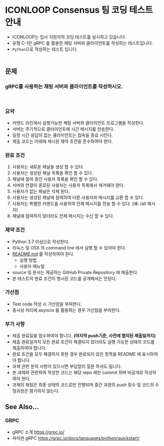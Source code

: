 # ICONLOOP Consensus 팀 코딩 테스트 안내

- ICONLOOP는 입사 지원자의 코딩 테스트를 실시하고 있습니다. 
- 유형 C-1은 gRPC 를 활용한 채팅 서버와 클라이언트를 작성하는 테스트입니다.
- `Python`으로 작성하는 테스트 입니다.
<br><br>


## 문제
### gRPC를 사용하는 채팅 서버와 클라이언트를 작성하시오.
<br>

### 요약
- 커맨드 라인에서 실행가능한 채팅 서버와 클라이언트 프로그램을 작성한다. 
- 서버는 주기적으로 클라이언트에 시간 메시지를 전송한다.
- 일정 시간 응답이 없는 클라이언트는 접속을 종료 시킨다.
- 제출 코드는 아래에 제시된 제약 조건을 준수하여야 한다.
### 완료 조건
1. 사용자는 새로운 채널을 생성 할 수 있다.
2. 사용자는 생성된 채널 목록을 확인 할 수 있다.
3. 채널에 참여 중인 사용자 목록을 확인 할 수 있다.
4. 서버와 연결이 종료된 사용자는 사용자 목록에서 제거돼야 한다.
5. 사용자가 없는 채널은 삭제 된다.
6. 사용자는 생성된 채널에 참여하여 다른 사용자와 메시지를 교환 할 수 있다.
7. 사용자는 특별한 커맨드를 사용하여 전체 메시지를 전송 할 수 있다. (예: /all 메시지)
8. 채널에 참여하지 않더라도 전체 메시지는 수신 할 수 있다.
### 제약 조건
- Python 3.7 이상으로 작성한다.
- 리눅스 및 OSX 의 command line 에서 실행 할 수 있어야 한다.
- [README.md](./README.md) 를 작성하여야 한다.
    - 실행 방법
    - 사용자 매뉴얼
- source 및 문서는 제공하는 GitHub Private Repository 에 제출한다.
- 본 테스트의 완료 조건이 명시된 코드를 공개해서는 안된다. 
### 가산점
- Test code 작성 시 가산점을 부여한다.
- 동시성 처리에 asyncio 를 활용하는 경우 가산점을 부여한다.
### 부가 사항
- 제출 완료일을 엄수하여야 합니다. **(마지막 push기준, 사전에 협의된 제출일까지)**
- 제출 완료일까지 모든 완료 조건이 해결되지 않더라도 실행 가능한 상태의 코드를 제출하여야 합니다.
- 완료 조건을 모두 해결하지 못한 경우 완료되지 않은 항목을 README 에 표시하여야 합니다.
- 과제 관련 문의 사항이 있으시면 부담없이 질문 하셔도 됩니다.
- 본 과제와 관련하여 작성한 코드는 해당 repo 에만 commit 하며 비공개로 작성하여야 한다.
- 과제의 채점은 최종 상태의 코드로만 진행되며 중간 과정의 push 횟수 및 코드의 수정과정은 평가하지 않는다.

## See Also...

### GRPC

* gRPC 소개 https://grpc.io/
* 파이썬 gRPC https://grpc.io/docs/languages/python/quickstart/
